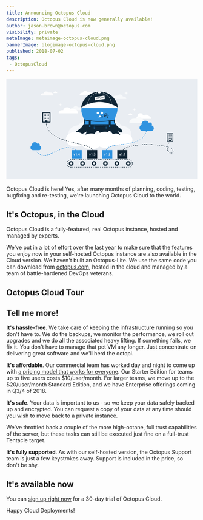 ```yaml
---
title: Announcing Octopus Cloud
description: Octopus Cloud is now generally available!
author: jason.brown@octopus.com
visibility: private
metaImage: metaimage-octopus-cloud.png
bannerImage: blogimage-octopus-cloud.png
published: 2018-07-02
tags:
 - OctopusCloud
---
```


![Octopus Deploy in the clouds illustration](blogimage-octopus-cloud.png)

Octopus Cloud is here! Yes, after many months of planning, coding, testing, bugfixing and re-testing, we're launching Octopus Cloud to the world.

## It's Octopus, in the Cloud

Octopus Cloud is a fully-featured, real Octopus instance, hosted and managed by experts.

We've put in a lot of effort over the last year to make sure that the features you enjoy now in your self-hosted Octopus instance are also available in the Cloud version. We haven't built an Octopus-Lite. We use the same code you can download from [octopus.com](https://octopus.com/downloads), hosted in the cloud and managed by a team of battle-hardened DevOps veterans.

## Octopus Cloud Tour

<!-- put the video here, guys -->

## Tell me more!

**It's hassle-free**. We take care of keeping the infrastructure running so you don't have to. We do the backups, we monitor the performance, we roll out upgrades and we do all the associated heavy lifting. If something fails, we fix it. You don't have to manage that pet VM any longer. Just concentrate on delivering great software and we'll herd the octopi.

**It's affordable**. Our commercial team has worked day and night to come up with [a pricing model that works for everyone](https://octopus.com/cloud). Our Starter Edition for teams up to five users costs $10/user/month. For larger teams, we move up to the $20/user/month Standard Edition, and we have Enterprise offerings coming in Q3/4 of 2018.

**It's safe**. Your data is important to us - so we keep your data safely backed up and encrypted. You can request a copy of your data at any time should you wish to move back to a private instance.

We've throttled back a couple of the more high-octane, full trust capabilities of the server, but these tasks can still be executed just fine on a full-trust Tentacle target.

**It's fully supported**. As with our self-hosted version, the Octopus Support team is just a few keystrokes away. Support is included in the price, so don't be shy.

## It's available now

You can [sign up right now](https://octopus.com/account/register) for a 30-day trial of Octopus Cloud.

Happy Cloud Deployments!